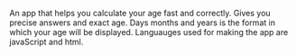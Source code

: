 An app that helps you calculate your age fast and correctly.
Gives you precise answers and exact age.
Days months and years is the format in which your age will be displayed.
Languauges used for making the app are javaScript and html.
